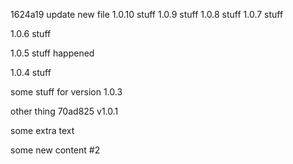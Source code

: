 1624a19 update new file
1.0.10 stuff
1.0.9 stuff
1.0.8 stuff
1.0.7 stuff

1.0.6 stuff



1.0.5 stuff happened



1.0.4 stuff


some stuff for version 1.0.3

other thing
70ad825 v1.0.1


some extra text




some new content #2

